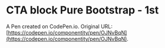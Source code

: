 # CTA block Pure Bootstrap - 1st

A Pen created on CodePen.io. Original URL: [https://codepen.io/componentity/pen/OJNvBqN](https://codepen.io/componentity/pen/OJNvBqN).


